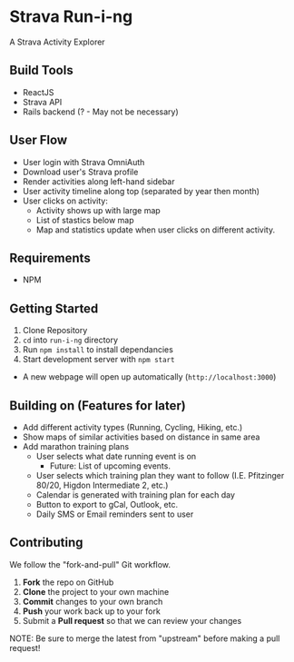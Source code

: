 # Strava Run-i-ng
A Strava Activity Explorer

## Build Tools
* ReactJS
* Strava API
* Rails backend (? - May not be necessary)

## User Flow
* User login with Strava OmniAuth
* Download user's Strava profile
* Render activities along left-hand sidebar
* User activity timeline along top (separated by year then month)
* User clicks on activity:
  * Activity shows up with large map
  * List of stastics below map
  * Map and statistics update when user clicks on different activity.

## Requirements
* NPM

## Getting Started
1. Clone Repository
2. `cd` into `run-i-ng` directory
3. Run `npm install` to install dependancies
4. Start development server with `npm start`
  * A new webpage will open up automatically (`http://localhost:3000`)

## Building on (Features for later)
* Add different activity types (Running, Cycling, Hiking, etc.)
* Show maps of similar activities based on distance in same area
* Add marathon training plans
  * User selects what date running event is on
    * Future: List of upcoming events.
  * User selects which training plan they want to follow (I.E. Pfitzinger 80/20, Higdon Intermediate 2, etc.)
  * Calendar is generated with training plan for each day
  * Button to export to gCal, Outlook, etc.
  * Daily SMS or Email reminders sent to user

## Contributing

We follow the "fork-and-pull" Git workflow.

  1. **Fork** the repo on GitHub
  2. **Clone** the project to your own machine
  3. **Commit** changes to your own branch
  4. **Push** your work back up to your fork
  5. Submit a **Pull request** so that we can review your changes

NOTE: Be sure to merge the latest from "upstream" before making a pull request!